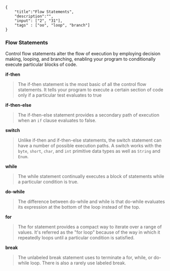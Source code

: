 ```javax-snippet
{
    "title":"Flow Statements",
    "description":"",
    "input": ["2", "31"],
    "tags" : ["oo", "loop", "branch"]
}
```
### Flow Statements
Control flow statements alter the flow of execution by employing decision making, looping, and branching, enabling your program to conditionally execute particular blocks of code.

**if-then**
>The if-then statement is the most basic of all the control flow statements. It tells your program to execute a certain section of code only if a particular test evaluates to true

**if-then-else**
>The if-then-else statement provides a secondary path of execution when an `if` clause evaluates to false.

**switch**
>Unlike if-then and if-then-else statements, the switch statement can have a number of possible execution paths. A switch works with the `byte`, `short`, `char`, and `int` primitive data types as well as `String` and `Enum`.

**while**
>The while statement continually executes a block of statements while a particular condition is true.

**do-while**
>The difference between do-while and while is that do-while evaluates its expression at the bottom of the loop instead of the top.

**for**
>The for statement provides a compact way to iterate over a range of values. It's referred as the "for loop" because of the way in which it repeatedly loops until a particular condition is satisfied.

**break**
>The unlabeled break statement uses to terminate a for, while, or do-while loop. There is also a rarely use labeled break.